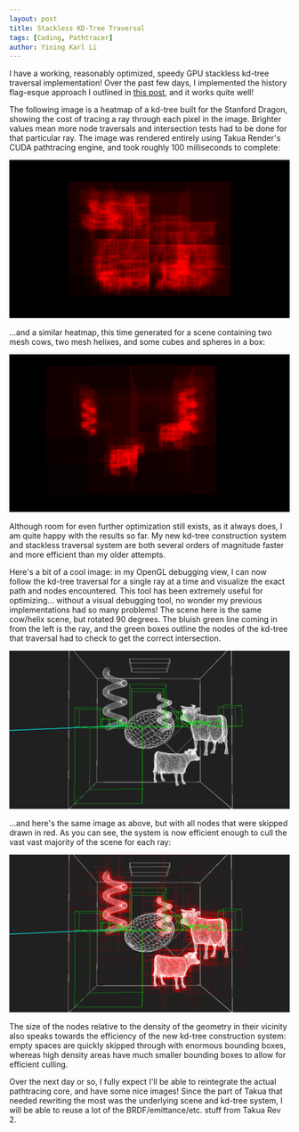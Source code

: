 ```yaml
---
layout: post
title: Stackless KD-Tree Traversal
tags: [Coding, Pathtracer]
author: Yining Karl Li
---
```


I have a working, reasonably optimized, speedy GPU stackless kd-tree traversal implementation! Over the past few days, I implemented the history flag-esque approach I outlined in [this post](http://yiningkarlli.blogspot.com/2012/09/thoughts-on-stackless-kd-tree-traversal.html), and it works quite well!

The following image is a heatmap of a kd-tree built for the Stanford Dragon, showing the cost of tracing a ray through each pixel in the image. Brighter values mean more node traversals and intersection tests had to be done for that particular ray. The image was rendered entirely using Takua Render's CUDA pathtracing engine, and took roughly 100 milliseconds to complete:

[![](/content/images/2013/Feb/dragon.png)](/content/images/2013/Feb/dragon.png)

...and a similar heatmap, this time generated for a scene containing two mesh cows, two mesh helixes, and some cubes and spheres in a box:

[![](/content/images/2013/Feb/cow.png)](/content/images/2013/Feb/cow.png)

Although room for even further optimization still exists, as it always does, I am quite happy with the results so far. My new kd-tree construction system and stackless traversal system are both several orders of magnitude faster and more efficient than my older attempts.

Here's a bit of a cool image: in my OpenGL debugging view, I can now follow the kd-tree traversal for a single ray at a time and visualize the exact path and nodes encountered. This tool has been extremely useful for optimizing... without a visual debugging tool, no wonder my previous implementations had so many problems! The scene here is the same cow/helix scene, but rotated 90 degrees. The bluish green line coming in from the left is the ray, and the green boxes outline the nodes of the kd-tree that traversal had to check to get the correct intersection.

[![](/content/images/2013/Feb/kdboxes_notree.png)](/content/images/2013/Feb/kdboxes_notree.png)

...and here's the same image as above, but with all nodes that were skipped drawn in red. As you can see, the system is now efficient enough to cull the vast vast majority of the scene for each ray:

[![](/content/images/2013/Feb/kdboxes_yestree.png)](/content/images/2013/Feb/kdboxes_yestree.png)

The size of the nodes relative to the density of the geometry in their vicinity also speaks towards the efficiency of the new kd-tree construction system: empty spaces are quickly skipped through with enormous bounding boxes, whereas high density areas have much smaller bounding boxes to allow for efficient culling.

Over the next day or so, I fully expect I'll be able to reintegrate the actual pathtracing core, and have some nice images! Since the part of Takua that needed rewriting the most was the underlying scene and kd-tree system, I will be able to reuse a lot of the BRDF/emittance/etc. stuff from Takua Rev 2.
